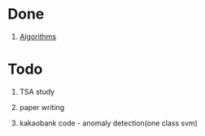 # Done

1. [Algorithms](https://jskim0406.github.io/2022/03/07/가장-흔한-단어.html)

# Todo

1. TSA study

2. paper writing

3. kakaobank code - anomaly detection(one class svm)
